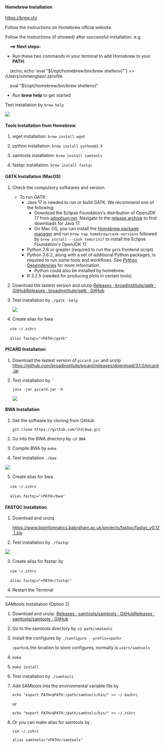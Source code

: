 #### Homebrew Installation

https://brew.sh/

Follow the instructions on Homebrew offcial website.  

Follow the instructions (if showed) after successful installation.  e.g. 

    **==> Next steps:**

- Run these two commands in your terminal to add Homebrew to your **PATH**:

    (echo; echo 'eval "$(/opt/homebrew/bin/brew shellenv)"') >> /Users/xinmengliao/.zprofile

    eval "$(/opt/homebrew/bin/brew shellenv)"

- Run **brew help** to get started

Test installation by `brew help`

![](/Users/xinmengliao/Library/Application%20Support/marktext/images/2023-10-18-17-23-35-image.png)

#### 



#### Tools Installation from Homebrew

1. wget installation: `brew install wget`

2. python installation: `brew install python@3.9`

3. samtools installation: `brew install samtools`

4. fastqc installation: `brew install fastqc`

#### 



#### GATK Installation (MacOS)

1. Check the compulsory softwares and version.  
   
   - To run GATK:
     - Java 17 is needed to run or build GATK. We recommend one of the following:
       - Download the Eclipse Foundation's distribution of OpenJDK 17 from [adoptium.net](https://adoptium.net/). Navigate to the [release archive](https://adoptium.net/temurin/archive/?version=17) to find downloads for Java 17.
       - On Mac OS, you can install the [Homebrew package manager](https://brew.sh/) and run `brew tap homebrew/cask-versions` followed by `brew install --cask temurin17` to install the Eclipse Foundation's OpenJDK 17.
     - Python 2.6 or greater (required to run the `gatk` frontend script)
     - Python 3.6.2, along with a set of additional Python packages, is required to run some tools and workflows. See [Python Dependencies](https://github.com/broadinstitute/gatk#python) for more information. 
       - Python could also be installed by homebrew. 
     - R 3.2.5 (needed for producing plots in certain tools)

2. Download the lastest version and unzip [Releases · broadinstitute/gatk · GitHub](https://github.com/broadinstitute/gatk/releases)[Releases · broadinstitute/gatk · GitHub](https://github.com/broadinstitute/gatk/releases)

3. Test installation by `./gatk -help`
   
   ![](/Users/xinmengliao/Library/Application%20Support/marktext/images/2023-10-16-23-50-02-image.png)

4. Create alias for bwa

    `vim ~/.zshrc`

    `alias fastqc="<PATH>/gatk"`

#### 

#### 

#### PICARD Installation

1. Download the lastest version of `picard.jar` and unzip https://github.com/broadinstitute/picard/releases/download/3.1.0/picard.jar

2. Test installation by ``
   
   `java -jar picard.jar -h`
   
   ![](/Users/xinmengliao/Library/Application%20Support/marktext/images/2023-10-16-23-56-37-image.png)

#### 

#### 

#### BWA Installation

1. Get the software by cloning from GitHub
   
    `git clone https://github.com/lh3/bwa.git`

2. Go into the BWA directory  by `cd BWA`

3. Compile BWA by `make`

4. Test Installation `./bwa`

![](/Users/xinmengliao/Library/Application%20Support/marktext/images/2023-10-17-01-16-28-image.png)

5. Create alias for bwa

    `vim ~/.zshrc`

    `alias fastqc="<PATH>/bwa"`

#### 



#### FASTQC Installation

1. Download and unziq
   
   https://www.bioinformatics.babraham.ac.uk/projects/fastqc/fastqc_v0.12.1.zip

2. Test installation by `./fastqc`

![](/Users/xinmengliao/Library/Application%20Support/marktext/images/2023-10-17-10-14-20-image.png)

3. Create alias for fastqc by 

    `vim ~/.zshrc`

    `alias fastqc="<PATH>/fastqc"`

4. Restart the Terminal 

******







SAMtools Installation (Option 2)

1. Download and unzip. [Releases · samtools/samtools · GitHub](https://github.com/samtools/samtools/releases/)[Releases · samtools/samtools · GitHub](https://github.com/samtools/samtools/releases/)

2. Go to the samtools directory by `cd path/smatools`

3. Install the configures by `./configure --prefix=<path>`
   
   `<path>`is the location to store configures, normally is `users/samtools`

4. `make`

5. `make install`

6. Test installation by `./samtools`

7. Add SAMtools into the environmental variable file by
   
   `echo "export PATH=$PATH:/path/samtools/bin/" >> ~/.bashrc`
   
   or
   
   `echo "export PATH=$PATH:/path/samtools/bin/" >> ~/.zshrc`

8. Or you can make alias for samtools by :
   
   `vim ~/.zshrc`
   
   `alias samtools="<PATH>/samtools"`
